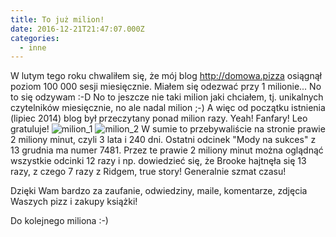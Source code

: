 ```yaml
---
title: To już milion!
date: 2016-12-21T21:47:07.000Z
categories: 
  - inne
---
```


W lutym tego roku chwaliłem się, że mój blog http://domowa.pizza osiągnął poziom 100 000 sesji miesięcznie. Miałem się odezwać przy 1 milionie... No to się odzywam :-D No to jeszcze nie taki milion jaki chciałem, tj. unikalnych czytelników miesięcznie, no ale nadal milion ;-) A więc od początku istnienia (lipiec 2014) blog był przeczytany ponad milion razy. Yeah! Fanfary! Leo gratuluje! ![milion_1](milion_1-300x102.jpg) ![milion_2](milion_2-300x200.jpg) W sumie to przebywaliście na stronie prawie 2 miliony minut, czyli 3 lata i 240 dni. Ostatni odcinek "Mody na sukces" z 13 grudnia ma numer 7481. Przez te prawie 2 miliony minut można oglądnąć wszystkie odcinki 12 razy i np. dowiedzieć się, że Brooke hajtnęła się 13 razy, z czego 7 razy z Ridgem, true story! Generalnie szmat czasu!

Dzięki Wam bardzo za zaufanie, odwiedziny, maile, komentarze, zdjęcia Waszych pizz i zakupy książki!

Do kolejnego miliona :-)

